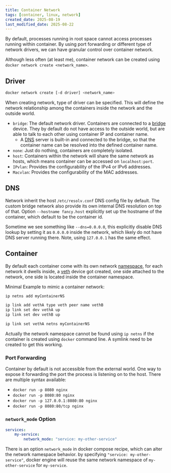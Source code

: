```yaml
---
title: Container Network
tags: [container, linux, network]
created_date: 2025-08-19
last_modified_date: 2025-08-22
---
```


By default, processes running in root space cannot access processes running within container. By using port forwarding or different type of network drivers, we can have granular control over container network.

Although less often (at least me), container network can be created using `docker network create <network_name>`.

## Driver

``` bash
docker network create [-d driver] <network_name>
```

When creating network, type of driver can be specified. This will define the network relationship among the containers inside the network and the outside world.

- `bridge`: The default network driver. Containers are connected to a [bridge](as/developer/notes/linux_network.md#Bridge) device. They by default do not have access to the outside world, but are able to talk to each other using container IP and container name.
	- A [DNS](as/developer/notes/network_protocols.md#DNS) server is built-in and connected to the bridge, so that the container name can be resolved into the defined container name.
- `none`: Just do nothing, containers are completely isolated.
- `host`: Containers within the network will share the same network as hosts, which means container can be accessed on `localhost:port`.
- `IPvlan`: Provides the configurability of the IPv4 or IPv6 addresses.
- `Macvlan`: Provides the configurability of the MAC addresses.

## DNS

Network inherit the host `/etc/resolv.conf` DNS config file by default. The custom bridge network also provide its own internal DNS resolution on top of that. Option `--hostname fancy.host` explicitly set up the hostname of the container, which default to be the container id.

Sometime we see something like `--dns=0.0.0.0`, this explicitly disable DNS lookup by setting it as `0.0.0.0` inside the network, which likely do not have DNS server running there. Note, using `127.0.0.1` has the same effect.

## Container

By default each container come with its own network [namespace](as/developer/notes/linux_namespace.md), for each network it dwells inside, a [veth](as/developer/notes/linux_network.md#VETH) device got created, one side attached to the network, one side is located inside the container namespace.

Minimal Example to mimic a container network:

``` bash
ip netns add myContainerNS

ip link add vethA type veth peer name vethB
ip link set dev vethA up
ip link set dev vethB up

ip link set vethA netns myContainerNS
```

Actually the network namespace cannot be found using `ip netns` if the container is created using `docker` command line. A symlink need to be created to get this working.

### Port Forwarding

Container by default is not accessible from the external world. One way to expose it forwarding the port the process is listening on to the host. There are multiple syntax available:

- `docker run -p 8080 nginx`
- `docker run -p 8080:80 nginx`
- `docker run -p 127.0.0.1:8080:80 nginx`
- `docker run -p 8080:80/tcp nginx`

### `network_mode` Option

``` yaml
services:
	my-service:
		network_mode: "service: my-other-service"
```

There is an option `network_mode` in docker compose recipe, which can alter the network namespace behavior. by specifying `"service: my-other-service"`, docker engine will reuse the same network namespace of `my-other-service` for `my-service`.
